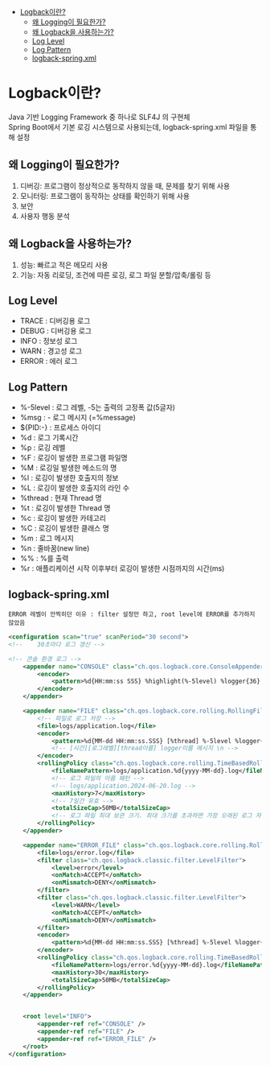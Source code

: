 - [Logback이란?](#logback이란)
  - [왜 Logging이 필요한가?](#왜-logging이-필요한가)
  - [왜 Logback을 사용하는가?](#왜-logback을-사용하는가)
  - [Log Level](#log-level)
  - [Log Pattern](#log-pattern)
  - [logback-spring.xml](#logback-springxml)


# Logback이란?

Java 기반 Logging Framework 중 하나로 SLF4J 의 구현체  
Spring Boot에서 기본 로깅 시스템으로 사용되는데, logback-spring.xml 파일을 통해 설정

## 왜 Logging이 필요한가?
1. 디버깅: 프로그램이 정상적으로 동작하지 않을 때, 문제를 찾기 위해 사용  
2. 모니터링: 프로그램이 동작하는 상태를 확인하기 위해 사용
3. 보안
4. 사용자 행동 분석

## 왜 Logback을 사용하는가?
1. 성능: 빠르고 적은 메모리 사용  
2. 기능: 자동 리로딩, 조건에 따른 로깅, 로그 파일 분할/압축/롤링 등


## Log Level
- TRACE : 디버깅용 로그
- DEBUG : 디버깅용 로그
- INFO : 정보성 로그
- WARN : 경고성 로그
- ERROR : 에러 로그

## Log Pattern
- %-5level : 로그 레벨, -5는 출력의 고정폭 값(5글자)
- %msg : - 로그 메시지 (=%message)
- ${PID:-} : 프로세스 아이디
- %d : 로그 기록시간
- %p : 로깅 레벨
- %F : 로깅이 발생한 프로그램 파일명
- %M : 로깅일 발생한 메소드의 명
- %l : 로깅이 발생한 호출지의 정보
- %L : 로깅이 발생한 호출지의 라인 수
- %thread : 현재 Thread 명
- %t : 로깅이 발생한 Thread 명
- %c : 로깅이 발생한 카테고리
- %C : 로깅이 발생한 클래스 명
- %m : 로그 메시지
- %n : 줄바꿈(new line)
- %% : %를 출력
- %r : 애플리케이션 시작 이후부터 로깅이 발생한 시점까지의 시간(ms)



## logback-spring.xml
    ERROR 레벨이 안찍히던 이유 : filter 설정만 하고, root level에 ERROR를 추가하지 않았음

``` xml
<configuration scan="true" scanPeriod="30 second">
<!--    30초마다 로그 갱신 -->

<!-- 콘솔 환경 로그 -->
    <appender name="CONSOLE" class="ch.qos.logback.core.ConsoleAppender">
        <encoder>
            <pattern>%d{HH:mm:ss SSS} %highlight(%-5level) %logger{36} - %msg%n</pattern>
        </encoder>
    </appender>

    <appender name="FILE" class="ch.qos.logback.core.rolling.RollingFileAppender">
        <!-- 파일로 로그 저장 -->
        <file>logs/application.log</file>
        <encoder>
            <pattern>%d{MM-dd HH:mm:ss.SSS} [%thread] %-5level %logger{36} - %msg%n</pattern>
            <!-- [시간][로그레벨][thread이름] logger이름 메시지 \n -->
        </encoder>
        <rollingPolicy class="ch.qos.logback.core.rolling.TimeBasedRollingPolicy">
            <fileNamePattern>logs/application.%d{yyyy-MM-dd}.log</fileNamePattern>
            <!-- 로그 파일의 이름 패턴 -->
            <!-- logs/application.2024-06-20.log -->
            <maxHistory>7</maxHistory>
            <!-- 7일간 유효 -->
            <totalSizeCap>50MB</totalSizeCap>
            <!-- 로그 파일 최대 보관 크기. 최대 크기를 초과하면 가장 오래된 로그 자동 제거 -->
        </rollingPolicy>
    </appender>

    <appender name="ERROR_FILE" class="ch.qos.logback.core.rolling.RollingFileAppender">
        <file>logs/error.log</file>
        <filter class="ch.qos.logback.classic.filter.LevelFilter">
            <level>error</level>
            <onMatch>ACCEPT</onMatch>
            <onMismatch>DENY</onMismatch>
        </filter>
        <filter class="ch.qos.logback.classic.filter.LevelFilter">
            <level>WARN</level>
            <onMatch>ACCEPT</onMatch>
            <onMismatch>DENY</onMismatch>
        </filter>
        <encoder>
            <pattern>%d{MM-dd HH:mm:ss.SSS} [%thread] %-5level %logger{36} - %msg%n</pattern>
        </encoder>
        <rollingPolicy class="ch.qos.logback.core.rolling.TimeBasedRollingPolicy">
            <fileNamePattern>logs/error.%d{yyyy-MM-dd}.log</fileNamePattern>
            <maxHistory>30</maxHistory>
            <totalSizeCap>50MB</totalSizeCap>
        </rollingPolicy>
    </appender>


    <root level="INFO">
        <appender-ref ref="CONSOLE" />
        <appender-ref ref="FILE" />
        <appender-ref ref="ERROR_FILE" />
    </root>
</configuration>
```